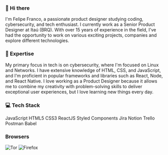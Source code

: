 ### 👋 Hi there
I'm Felipe Franco, a passionate product designer studying coding, cybersecurity, and tech enthusiast. I currently work as a Senior Product Designer at Itaú (BRQ).
With over 15 years of experience in the field, I've had the opportunity to work on various exciting projects, companies and explore different technologies.

### 🚀 Expertise
My primary focus in tech is on cybersecurity, where I'm focused on Linux and Networks. I have extensive knowledge of HTML, CSS, and JavaScript, and I'm proficient in popular frameworks and libraries such as React, Node, and React Native.
I love working as a Product Designer because it allows me to combine my creativity with problem-solving skills to deliver exceptional user experiences, but I love learning new things every day.

### 💻 Tech Stack

JavaScript HTML5 CSS3 ReactJS Styled Components Jira Notion Trello Postman Babel

### Browsers
![Tor](https://img.shields.io/badge/Tor-7D4698?style=for-the-badge&logo=Tor-Browser&logoColor=white) ![Firefox](https://img.shields.io/badge/Firefox-FF7139?style=for-the-badge&logo=Firefox-Browser&logoColor=white)

<!--
**felipeffranco/felipeffranco** is a ✨ _special_ ✨ repository because its `README.md` (this file) appears on your GitHub profile.

Here are some ideas to get you started:

- 🔭 I’m currently working on ...
- 🌱 I’m currently learning ...
- 👯 I’m looking to collaborate on ...
- 🤔 I’m looking for help with ...
- 💬 Ask me about ...
- 📫 How to reach me: ...
- 😄 Pronouns: ...
- ⚡ Fun fact: ...
-->
